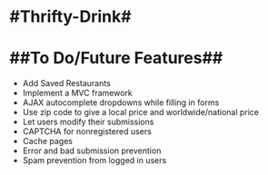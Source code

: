 #Thrifty-Drink#
=============

##To Do/Future Features##
=============
* Add Saved Restaurants
* Implement a MVC framework
* AJAX autocomplete dropdowns while filling in forms
* Use zip code to give a local price and worldwide/national price
* Let users modify their submissions
* CAPTCHA for nonregistered users
* Cache pages
* Error and bad submission prevention
* Spam prevention from logged in users